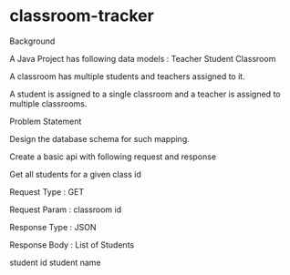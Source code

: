# classroom-tracker
Background

A Java Project has following data models :
Teacher
Student 
Classroom

A classroom has multiple students and teachers assigned to it.

A student is assigned to a single classroom and a teacher is  assigned to multiple classrooms.

Problem Statement 

Design the database schema for such mapping.

Create a basic api with following request and response 

Get all students for a given class id 

Request Type : GET

Request Param : classroom id 

Response Type : JSON

Response Body : List of Students

student id 
student name 
